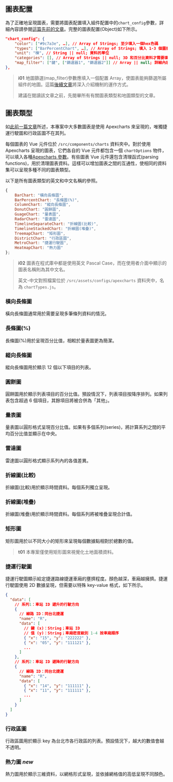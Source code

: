 ## 圖表配置

為了正確地呈現圖表，需要將圖表配置填入組件配置中的`chart_config`參數，詳細內容請參閱[這篇先前的文章](/front-end/introduction-to-components#component-configuration)。完整的圖表配置(Object)如下所示。

```json
"chart_config": {
    "color": ["#9c7a3e", …], // Array of Strings; 至少填入一個hex色碼
    "types": ["BarPercentChart", …], // Array of Strings; 填入 1-3 個圖表名稱（英文名）
    "unit": "棟", // String || null; 資料的單位
    "categories": [], // Array of Strings || null; 3D 和百分比資料才需要填寫
    "map_filter": ["鍵", ["篩選器1", "篩選器2"]] // Array || null; 詳細內容請參閱下方的第一個資訊匡
},
```

> **i01**
> 地圖篩選(map_filter)參數應填入一個配置 Array，使圖表能夠篩選所屬組件的地圖。這篇[後續文章](/front-end/map-filtering)將深入介紹機制的運作方式。
>
> 建議在閱讀該文章之前，先閱畢所有有關圖表類型和地圖類型的文章。

## 圖表類型

如[此前一篇文章](/front-end/prerequisites#apexcharts)所述，本專案中大多數圖表是使用 Apexcharts 來呈現的，唯獨捷運行駛圖和行政區圖不在其列。

每個圖表的 Vue 元件位於 `/src/components/charts` 資料夾中。對於使用 Apexcharts 呈現的圖表，它們各自的 Vue 元件都包含一個 `chartOptions` 物件，可以填入各種[Apexcharts 參數](https://apexcharts.com/docs/options/annotations/)。有些圖表 Vue 元件還包含清理函式(parsing functions)，用於清理圖表資料。這樣可以增加圖表之間的互通性，使相同的資料集可以呈現多種不同的圖表類型。

以下是所有圖表類型的英文和中文名稱的參照。

```js
{
    BarChart: "橫向長條圖",
    BarPercentChart: "長條圖(%)",
    ColumnChart: "縱向長條圖",
    DonutChart: "圓餅圖",
    GuageChart: "量表圖",
    RadarChart: "雷達圖",
    TimelineSeparateChart: "折線圖(比較)",
    TimelineStackedChart: "折線圖(堆疊)",
    TreemapChart: "矩形圖",
    DistrictChart: "行政區圖",
    MetroChart: "捷運行駛圖",
	HeatmapChart: "熱力圖"
};
```

> **i02**
> 圖表在程式庫中都是使用英文 Pascal Case，而在使用者介面中顯示的圖表名稱則為其中文名。
>
> 英文-中文對照檔案位於 `/src/assets/configs/apexcharts` 資料夾中，名為 `chartTypes.js`。

### 橫向長條圖

橫向長條圖通常用於需要呈現多筆條列資料的情況。

### 長條圖(%)

長條圖(%)用於呈現百分比值，相較於量表圖更為簡潔。

### 縱向長條圖

縱向長條圖用於顯示 12 個以下項目的列表。

### 圓餅圖

圓餅圖用於顯示列表項目的百分比值。預設情況下，列表項目按降序排列。如果列表包含超過 6 個項目，其餘項目將被合併為「其他」。

### 量表圖

量表圖以圓形格式呈現百分比值。如果有多個系列(series)，將計算系列之間的平均百分比值並顯示在中央。

### 雷達圖

雷達圖以圓形格式顯示系列內的各值差異。

### 折線圖(比較)

折線圖(比較)用於顯示時間資料。每個系列獨立呈現。

### 折線圖(堆疊)

折線圖(堆疊)用於顯示時間資料。每個系列將被堆疊呈現合計值。

### 矩形圖

矩形圖用於以不同大小的矩形來呈現每個數據點相對於總數的值。

> **t01**
> 本專案僅使用矩形圖來視覺化土地面積資料。

### 捷運行駛圖

捷運行駛圖顯示給定捷運路線捷運車廂的壅擠程度。顏色越深，車廂越擁擠。捷運行駛圖使用 2D 數據呈現，但需要以特殊 key-value 格式，如下所示。

```json
{
  "data": [
    // 系列1：車站 ID 遞升的行駛方向
    {
      // 線路 ID：同台北捷運
      "name": "R",
      "data": [
        // 鍵 (x)：String；車站 ID
        // 值 (y)：String；車廂密度級別 1-4 按車廂順序
        { "x": "15", "y": "222222" },
        { "x": "05", "y": "111121" },
        ...
      ]
    },
    // 系列2：車站 ID 遞降的行駛方向
    {
      // 線路 ID：同台北捷運
      "name": "R",
      "data": [
        { "x": "14", "y": "111111" },
        { "x": "11", "y": "111111" },
        ...
      ]
    }
  ]
}
```

### 行政區圖

行政區圖用於顯示 key 為台北市各行政區的列表。預設情況下，越大的數值會越不透明。

### 熱力圖 **_new_**

熱力圖用於顯示三維資料，以網格形式呈現，並依據網格值的高低呈現不同顏色。
